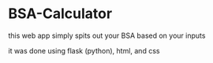 # BSA-Calculator

this web app simply spits out your BSA based on your inputs

it was done using flask (python), html, and css
